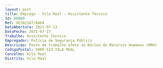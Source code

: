 ```yaml
--- 
layout: post
title: Emprego - Vila Real - Assistente Técnico
Id: 88869
Ref: OE202107/0404
DataAbertura: 2021-07-13
DataFecho: 2021-07-27
Trabalho: Assistente Técnico
Empregador: Polícia de Segurança Pública
Descricao: Posto de trabalho afeto ao Núcleo de Recursos Humanos (NRH), do Comando Distrital da PSP de Vila Real.Atenta a estrutura interna do NRH e respetivas atribuições, ao trabalhador compete lhe, designadamente acionar os processos e requerimentos relativos à atribuição de suplementos, prestações sociais e ajudas de custo  processar os vencimentos e demais remunerações e abonos do pessoal do Comando  emitir os recibos de vencimentos do pessoal e manter atualizado o ficheiro dos registos necessários à sua elaboração.Sempre que solicitado, compete lhe também elaborar e manter permanentemente atualizados todos os mapas de pessoal  o registo biográfico e os processos individuais de todo o pessoal do Comando assim como efetuar, em coordenação com as subunidades, os planos de férias anuais, registar as comunicações de férias, faltas e licenças de todo o pessoal do Comando e assegurar o expediente relativo à movimentação de pessoal, designadamente as deslocações, promoções, transferências, aposentações, exonerações e demissões e proceder ao registo de assiduidade do pessoal.
CodigoPostal: 5000-523 VILA REAL
Concelho: Vila Real
Distrito: Vila Real
--- 
```

